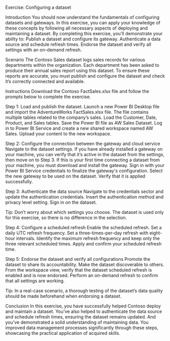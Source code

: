 Exercise: Configuring a dataset


Introduction
You should now understand the fundamentals of configuring datasets and gateways.
In this exercise, you can apply your knowledge of these concepts by following all necessary aspects of deploying and maintaining a dataset.
By completing this exercise, you’ll demonstrate your ability to:
Publish a dataset and configure its gateway.
Authenticate a data source and schedule refresh times.
Endorse the dataset and verify all settings with an on-demand refresh.

Scenario
The Contoso Sales dataset logs sales records for various departments within the organization. Each department has been asked to produce their annual sales report using this dataset. To ensure these reports are accurate, you must publish and configure the dataset and check it’s correctly connected and available.

Instructions
Download the Contoso FactSales.xlsx file and follow the prompts below to complete the exercise.

Step 1: Load and publish the dataset.
Launch a new Power BI Desktop file and import the AdventureWorks FactSales.xlsx file. The file contains multiple tables related to the company’s sales.
Load the Customer, Date, Product, and Sales tables.
Save the Power BI file as AW Sales Dataset.
Log in to Power BI Service and create a new shared workspace named AW Sales.
Upload your content to the new workspace.

Step 2: Configure the connection between the gateway and cloud service
Navigate to the dataset settings. If you have already installed a gateway on your machine, you can verify that it’s active in the dataset from the settings, then move on to Step 3.
If this is your first time connecting a dataset from your machine, you must download and install the gateway.
Sign in with your Power BI Service credentials to finalize the gateway's configuration.
Select the new gateway to be used on the dataset. Verify that it is applied successfully.

Step 3: Authenticate the data source
Navigate to the credentials sector and update the authentication credentials.
Insert the authentication method and privacy level setting.
Sign in on the dataset.

Tip: Don’t worry about which settings you choose. The dataset is used only for this exercise, so there is no difference in the selection.

Step 4: Configure a scheduled refresh
Enable the scheduled refresh.
Set a daily UTC refresh frequency.
Set a three-times-per-day refresh with eight-hour intervals.
Identify the maximum refresh frequency and keep only the three relevant scheduled times.
Apply and confirm your scheduled refresh time.

Step 5: Endorse the dataset and verify all configurations
Promote the dataset to share its accountability.
Make the dataset discoverable to others.
From the workspace view, verify that the dataset scheduled refresh is enabled and is now endorsed.
Perform an on-demand refresh to confirm that all settings are working.

Tip: In a real-case scenario, a thorough testing of the dataset’s data quality should be made beforehand when endorsing a dataset.

Conclusion
In this exercise, you have successfully helped Contoso deploy and maintain a dataset. You’ve also helped to authenticate the data source and schedule refresh times, ensuring the dataset remains updated. And you’ve demonstrated a solid understanding of maintaining data.
You improved data management processes significantly through these steps, showcasing the practical application of acquired skills.

